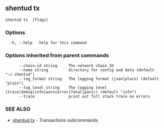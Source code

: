 ## shentud tx 



```
shentud tx  [flags]
```

### Options

```
  -h, --help   help for this command
```

### Options inherited from parent commands

```
      --chain-id string     The network chain ID
      --home string         directory for config and data (default "~/.shentud")
      --log_format string   The logging format (json|plain) (default "plain")
      --log_level string    The logging level (trace|debug|info|warn|error|fatal|panic) (default "info")
      --trace               print out full stack trace on errors
```

### SEE ALSO

* [shentud tx](shentud_tx.md)	 - Transactions subcommands


